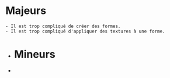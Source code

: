 # Majeurs
	- Il est trop compliqué de créer des formes.
	- Il est trop compliqué d'appliquer des textures à une forme.
- # Mineurs
-